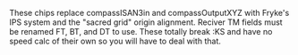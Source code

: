 These chips replace compassISAN3in and compassOutputXYZ with Fryke's IPS system and the "sacred grid" origin alignment. Reciver TM fields must be renamed FT, BT, and DT to use. These totally break :KS and have no speed calc of their own so you will have to deal with that.
